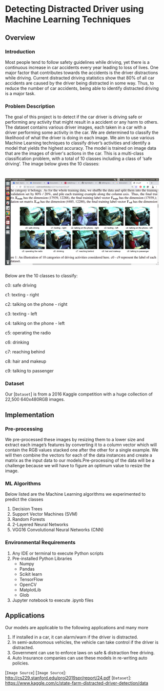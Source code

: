 # Detecting Distracted Driver using Machine Learning Techniques

## Overview

### Introduction
Most people tend to follow safety guidelines while driving, yet there is a continuous increase in car accidents every year leading to loss of lives. One major factor that contributes towards the accidents is the driver distractions while driving. Current distracted driving statistics show that 80% of all car accidents are caused by the driver being  distracted in some way. Thus, to reduce the number of car accidents, being able to identify distracted driving is a major task.

### Problem Description
The goal of this project is to detect if the car driver is driving safe or performing any activity that might result in a accident or any harm to others. The dataset contains various driver images, each taken in a car with a driver performing some activity in the car. We are determined to classify the likelihood of what the driver is doing in each image. We aim to use various Machine Learning techniques to classify driver’s activities and identify a model that yields the highest accuracy. The model is trained on image data that are the images of driver's actions in the car. This is a multi-class classification problem, with a total of 10 classes including a class of ‘safe driving’. The image below gives the 10 classes:
# ![Classes](Classes.png)

Below are the 10 classes to classify:

c0: safe driving

c1: texting - right

c2: talking on the phone - right

c3: texting - left

c4: talking on the phone - left

c5: operating the radio

c6: drinking

c7: reaching behind

c8: hair and makeup

c9: talking to passenger

### Dataset
Our [`Dataset`] is from a 2016 Kaggle competition with a huge collection of 22,500 640x480RGB images.

## Implementation

### Pre-processing
We pre-processed these  images by resizing them to a lower size and extract each image’s features by converting it to a column vector which will contain the RGB values stacked one after the other for a single example. We will then combine the vectors for each of the data instances and create a matrix as the input data to our models.Pre-processing of the data will be a challenge because we will have to figure an optimum value to resize the image.

### ML Algorithms

Below listed are the Machine Learning algorithms we experimented to predict the classes

1.  Decision Trees
2.  Support Vector Machines (SVM)
3.  Random Forests
4.  2-Layered Neural Networks
5.  VGG16 Convolutional Neural Networks (CNN)

### Environmental Requirements

1. Any IDE or terminal to execute Python scripts
2. Pre-installed Python Libraries
    - Numpy
    - Pandas
    - Scikit learn
    - TensorFlow
    - OpenCV
    - MatplotLib
    - Glob
 3. Jupyter notebook to execute .ipynb files
 
## Applications

Our models are applicable to the following applications and many more
1.  If installed in a car, it can alarm/warn if the driver is distracted.
2.  In semi-autonomous vehicles, the vehicle can take control if the driver is distracted.
3.  Government can use to enforce laws on safe & distraction free driving.
4.  Auto Insurance companies can use these models in re-writing auto policies.

[`Image Source`]
[`Image Source`]: http://cs229.stanford.edu/proj2019spr/report/24.pdf
[`Dataset`]: https://www.kaggle.com/c/state-farm-distracted-driver-detection/data

